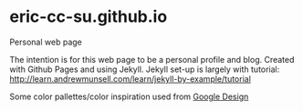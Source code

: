 # eric-cc-su.github.io
Personal web page

The intention is for this web page to be a personal profile and blog. Created with Github Pages and using Jekyll.
Jekyll set-up is largely with tutorial: http://learn.andrewmunsell.com/learn/jekyll-by-example/tutorial

Some color pallettes/color inspiration used from [Google Design](https://www.google.com/design/spec/style/color.html#color-color-palette)
